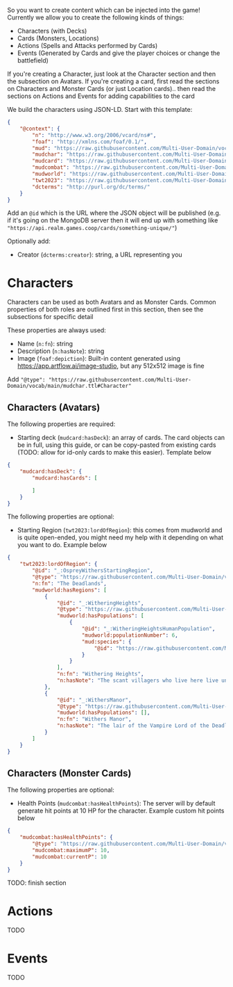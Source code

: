 
So you want to create content which can be injected into the game! Currently we allow you to create the following kinds of things:

* Characters (with Decks)
* Cards (Monsters, Locations)
* Actions (Spells and Attacks performed by Cards)
* Events (Generated by Cards and give the player choices or change the battlefield)

If you're creating a Character, just look at the Character section and then the subsection on Avatars. If you're creating a card, first read the sections on Characters and Monster Cards (or just Location cards).. then read the sections on Actions and Events for adding capabilities to the card

We build the characters using JSON-LD. Start with this template:

```json
{
    "@context": {
        "n": "http://www.w3.org/2006/vcard/ns#",
        "foaf": "http://xmlns.com/foaf/0.1/",
        "mud": "https://raw.githubusercontent.com/Multi-User-Domain/vocab/main/mud#",
        "mudchar": "https://raw.githubusercontent.com/Multi-User-Domain/vocab/main/mudchar.ttl#",
        "mudcard": "https://raw.githubusercontent.com/Multi-User-Domain/vocab/main/mudcard.ttl#",
        "mudcombat": "https://raw.githubusercontent.com/Multi-User-Domain/vocab/main/mudcombat.ttl#",
        "mudworld": "https://raw.githubusercontent.com/Multi-User-Domain/vocab/main/mudworld.ttl#",
        "twt2023": "https://raw.githubusercontent.com/Multi-User-Domain/vocab/main/games/twt2023.ttl#",
        "dcterms": "http://purl.org/dc/terms/"
    }
}
```

Add an `@id` which is the URL where the JSON object will be published (e.g. if it's going on the MongoDB server then it will end up with something like `"https://api.realm.games.coop/cards/something-unique/"`)

Optionally add:
* Creator (`dcterms:creator`): string, a URL representing you

# Characters

Characters can be used as both Avatars and as Monster Cards. Common properties of both roles are outlined first in this section, then see the subsections for specific detail

These properties are always used:

* Name (`n:fn`): string
* Description (`n:hasNote`): string 
* Image (`foaf:depiction`): Built-in content generated using https://app.artflow.ai/image-studio, but any 512x512 image is fine

Add `"@type": "https://raw.githubusercontent.com/Multi-User-Domain/vocab/main/mudchar.ttl#Character"`

## Characters (Avatars)

The following properties are required:

* Starting deck (`mudcard:hasDeck`): an array of cards. The card objects can be in full, using this guide, or can be copy-pasted from existing cards (TODO: allow for id-only cards to make this easier). Template below

```json
{
    "mudcard:hasDeck": {
        "mudcard:hasCards": [

        ]
    }
}
```

The following properties are optional:

* Starting Region (`twt2023:lordOfRegion`): this comes from mudworld and is quite open-ended, you might need my help with it depending on what you want to do. Example below

```json
{
    "twt2023:lordOfRegion": {
        "@id": "_:OspreyWithersStartingRegion",
        "@type": "https://raw.githubusercontent.com/Multi-User-Domain/vocab/main/mudworld.ttl#Region",
        "n:fn": "The Deadlands",
        "mudworld:hasRegions": [
            {
                "@id": "_:WitheringHeights",
                "@type": "https://raw.githubusercontent.com/Multi-User-Domain/vocab/main/mudworld.ttl#Region",
                "mudworld:hasPopulations": [
                    {
                        "@id": "_:WitheringHeightsHumanPopulation",
                        "mudworld:populationNumber": 6,
                        "mud:species": {
                            "@id": "https://raw.githubusercontent.com/Multi-User-Domain/vocab/main/mud.ttl#Human"
                        }
                    }
                ],
                "n:fn": "Withering Heights",
                "n:hasNote": "The scant villagers who live here live under constant fear of their master's cruelty"
            },
            {
                "@id": "_:WithersManor",
                "@type": "https://raw.githubusercontent.com/Multi-User-Domain/vocab/main/mudworld.ttl#Region",
                "mudworld:hasPopulations": [],
                "n:fn": "Withers Manor",
                "n:hasNote": "The lair of the Vampire Lord of the Deadlands"
            }
        ]
    }
}
```

## Characters (Monster Cards)

The following properties are optional:

* Health Points (`mudcombat:hasHealthPoints`): The server will by default generate hit points at 10 HP for the character. Example custom hit points below

```json
{
    "mudcombat:hasHealthPoints": {
        "@type": "https://raw.githubusercontent.com/Multi-User-Domain/vocab/main/mudcombat.ttl#HealthPoints",
        "mudcombat:maximumP": 10,
        "mudcombat:currentP": 10
    }
}
```

TODO: finish section

# Actions

TODO

# Events

TODO

